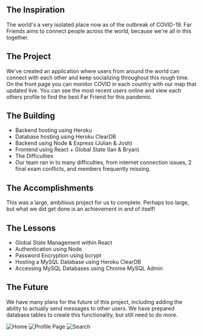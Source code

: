 ## The Inspiration
The world's a very isolated place now as of the outbreak of COVID-19. Far Friends aims to connect people across the world, because we're all in this together.

## The Project
We've created an application where users from around the world can connect with each other and keep socializing throughout this rough time. On the front page you can monitor COVID in each country with our map that updated live. You can see the most recent users online and view each others profile to find the best Far Friend for this pandemic.

## The Building
- Backend hosting using Heroku
- Database hosting using Heroku ClearDB
- Backend using Node & Express (Julian & Josh)
- Frontend using React + Global State (Ian & Bryan)
- The Difficulties
- Our team ran in to many difficulties, from internet connection issues, 2 final exam conflicts, and members frequently missing.

## The Accomplishments
This was a large, ambitious project for us to complete. Perhaps too large, but what we did get done is an achievement in and of itself!

## The Lessons
- Global State Management within React
- Authentication using Node
- Password Encryption using bcrypt
- Hosting a MySQL Database using Heroku ClearDB
- Accessing MySQL Databases using Chrome MySQL Admin

## The Future
We have many plans for the future of this project, including adding the ability to actually send messages to other users. We have prepared database tables to create this functionality, but still need to do more.

![Home](https://challengepost-s3-challengepost.netdna-ssl.com/photos/production/software_photos/001/318/702/datas/original.JPG)
![Profile Page](https://challengepost-s3-challengepost.netdna-ssl.com/photos/production/software_photos/001/318/701/datas/original.JPG)
![Search](https://challengepost-s3-challengepost.netdna-ssl.com/photos/production/software_photos/001/318/703/datas/original.JPG)
